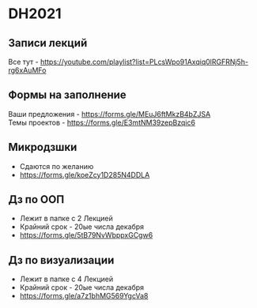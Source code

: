 # DH2021

## Записи лекций
Все тут - https://youtube.com/playlist?list=PLcsWpo91Axqiq0lRGFRNj5h-rg6xAuMFo

## Формы на заполнение
Ваши предложения - https://forms.gle/MEuJ6ftMkzB4bZJSA  
Темы проектов - https://forms.gle/E3mtNM39zepBzqic6

## Микродзшки
- Сдаются по желанию 
- https://forms.gle/koeZcy1D285N4DDLA

## Дз по ООП
- Лежит в папке с 2 Лекцией
- Крайний срок - 20ые числа декабря
- https://forms.gle/5tB79NvWbppxGCgw6

## Дз по визуализации
- Лежит в папке с 4 Лекцией
- Крайний срок - 20ые числа декабря
- https://forms.gle/a7z1bhMG569YgcVa8
